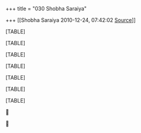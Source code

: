 +++
title = "030 Shobha Saraiya"

+++
[[Shobha Saraiya	2010-12-24, 07:42:02 [Source](https://groups.google.com/g/samskrita/c/0QvRNik3Y40)]]



[TABLE]

[TABLE]

[TABLE]

[TABLE]

[TABLE]

[TABLE]

[TABLE]





